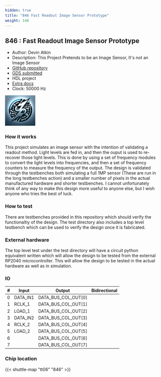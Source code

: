 ```yaml
---
hidden: true
title: "846 Fast Readout Image Sensor Prototype"
weight: 140
---
```


## 846 : Fast Readout Image Sensor Prototype

* Author: Devin Atkin
* Description: This Project Pretends to be an Image Sensor, It's not an Image Sensor
* [GitHub repository](https://github.com/devinatkin/tt06-fastreadout)
* [GDS submitted](https://github.com/devinatkin/tt06-fastreadout/actions/runs/8743717805)
* HDL project
* [Extra docs]()
* Clock: 50000 Hz

<!---

This file is used to generate your project datasheet. Please fill in the information below and delete any unused
sections.

You can also include images in this folder and reference them in the markdown. Each image must be less than
512 kb in size, and the combined size of all images must be less than 1 MB.
-->


![alt text](images/Logo.png)

### How it works

This project simulates an image sensor with the intention of validating a readout method. Light levels are fed in, and then the ouput is used to re-recover those light levels. This is done by using a set of frequency modules to convert the light levels into frequencies, and then a set of frequency counters to measure the frequency of the output. The design is validated through the testbenches both simulating a full 1MP sensor (These are run in the long testbenches action) and a smaller number of pixels in the actual manufactured hardware and shorter testbenches. I cannot unfortunately think of any way to make this design more useful to anyone else, but I wish anyone who tries the best of luck.

### How to test

There are testbenches provided in this repository which should verify the functionaltiy of the design. The test directory also includes a top level testbench which can be used to verify the design once it is fabricated.

### External hardware

The top level test under the test directory will have a circuit python equivalent written which will allow the design to be tested from the external RP2040 microcontroller. This will allow the design to be tested in the actual hardware as well as in simulation.


### IO

| #             | Input    | Output   | Bidirectional   |
| ------------- | -------- | -------- | --------------- |
| 0 | DATA_IN1  | DATA_BUS_COL_OUT[0]  |      |
| 1 | RCLK_1  | DATA_BUS_COL_OUT[1]  |      |
| 2 | LOAD_1  | DATA_BUS_COL_OUT[2]  |      |
| 3 | DATA_IN2  | DATA_BUS_COL_OUT[3]  |      |
| 4 | RCLK_2  | DATA_BUS_COL_OUT[4]  |      |
| 5 | LOAD_2  | DATA_BUS_COL_OUT[5]  |      |
| 6 |   | DATA_BUS_COL_OUT[6]  |      |
| 7 |   | DATA_BUS_COL_OUT[7]  |      |


### Chip location

{{< shuttle-map "tt06" "846" >}}
